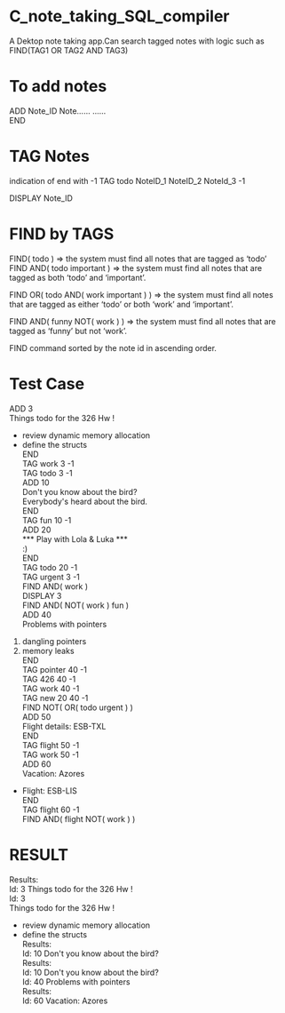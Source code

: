 # C_note_taking_SQL_compiler
A Dektop note taking app.Can search tagged notes with logic such as FIND(TAG1 OR TAG2 AND TAG3)  
# To add notes
ADD Note_ID
Note......
......  
END
# TAG Notes  
indication of end with -1
TAG todo NoteID_1 NoteID_2 NoteId_3 -1  
  
DISPLAY Note_ID  

# FIND by TAGS  
 FIND( todo ) => the system must find all notes that are tagged as ‘todo’  
 FIND AND( todo important ) ⇒ the system must find all notes that are tagged as
both ‘todo’ and ‘important’.  

FIND OR( todo AND( work important ) ) ⇒ the system must find all notes that
are tagged as either ‘todo’ or both ‘work’ and ‘important’.  

FIND AND( funny NOT( work ) ) ⇒ the system must find all notes that are tagged
as ‘funny’ but not ‘work’.  

FIND command sorted by the note id in
ascending order.  

# Test Case  
ADD 3  
Things todo for the 326 Hw !  
 * review dynamic memory allocation  
 * define the structs  
END  
TAG work 3 -1  
TAG todo 3 -1  
ADD 10  
Don't you know about the bird?  
Everybody's heard about the bird.  
END  
TAG fun 10 -1  
ADD 20  
*** Play with Lola & Luka ***  
          :)  
END  
TAG todo 20 -1   
TAG urgent 3 -1  
FIND AND( work )  
DISPLAY 3  
FIND AND( NOT( work ) fun )  
ADD 40  
Problems with pointers    
1. dangling pointers  
2. memory leaks   
END  
TAG pointer 40 -1  
TAG 426 40 -1  
TAG work 40 -1  
TAG new 20 40 -1  
FIND NOT( OR( todo urgent ) )  
ADD 50  
Flight details: ESB-TXL  
END  
TAG flight 50 -1  
TAG work 50 -1  
ADD 60  
Vacation: Azores   
* Flight: ESB-LIS  
END  
TAG flight 60 -1  
FIND AND( flight NOT( work ) )    
# RESULT
Results:  
Id: 3 Things todo for the 326 Hw !  
Id: 3  
Things todo for the 326 Hw !  
 * review dynamic memory allocation  
 * define the structs  
Results:  
Id: 10 Don't you know about the bird?  
Results:  
Id: 10 Don't you know about the bird?  
Id: 40 Problems with pointers  
Results:  
Id: 60 Vacation: Azores  
